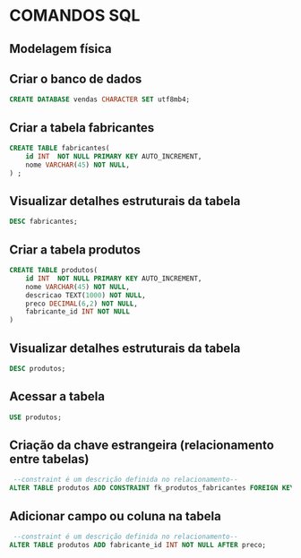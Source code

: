 # COMANDOS SQL

## Modelagem física

## Criar o banco de dados
``` sql
CREATE DATABASE vendas CHARACTER SET utf8mb4;
```

## Criar a tabela fabricantes
``` sql
CREATE TABLE fabricantes(
    id INT  NOT NULL PRIMARY KEY AUTO_INCREMENT,
    nome VARCHAR(45) NOT NULL,
) ;
```

## Visualizar detalhes estruturais da tabela
``` sql
DESC fabricantes;
```
## Criar a tabela produtos
``` sql
CREATE TABLE produtos(
    id INT  NOT NULL PRIMARY KEY AUTO_INCREMENT,
    nome VARCHAR(45) NOT NULL,
    descricao TEXT(1000) NOT NULL,
    preco DECIMAL(6,2) NOT NULL,
    fabricante_id INT NOT NULL
) 
```

## Visualizar detalhes estruturais da tabela
``` sql
DESC produtos;
```

## Acessar a tabela
``` sql
USE produtos;
```

## Criação da chave estrangeira (relacionamento entre tabelas)

``` sql
 --constraint é um descrição definida no relacionamento--
ALTER TABLE produtos ADD CONSTRAINT fk_produtos_fabricantes FOREIGN KEY (fabricante_id) REFERENCES fabricantes(id);

```

## Adicionar campo ou coluna na tabela

``` sql
 --constraint é um descrição definida no relacionamento--
ALTER TABLE produtos ADD fabricante_id INT NOT NULL AFTER preco;

```